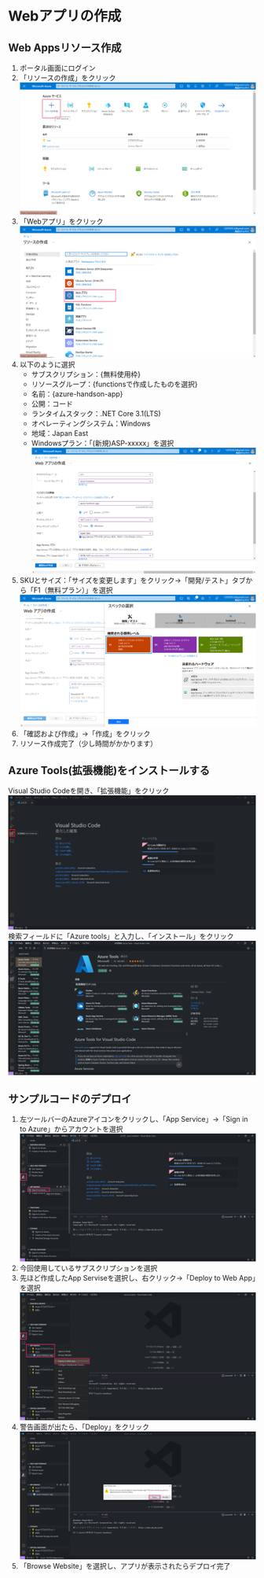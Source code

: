 # Webアプリの作成
  
## Web Appsリソース作成  
1. ポータル画面にログイン  
2. 「リソースの作成」をクリック  
![Azure portal](img/web-create-img1.png)  
3. 「Webアプリ」をクリック  
![Azure portal](img/web-create-img2.png)  
4. 以下のように選択  
   - サブスクリプション：{無料使用枠}  
   - リソースグループ：{functionsで作成したものを選択}  
   - 名前：{azure-handson-app}  
   - 公開：コード  
   - ランタイムスタック：.NET Core 3.1(LTS)  
   - オペレーティングシステム：Windows  
   - 地域：Japan East  
   - Windowsプラン：「(新規)ASP-xxxxx」を選択  
![webapp-plan1](img/web-create-img3.png)  
5. SKUとサイズ：「サイズを変更します」をクリック→「開発/テスト」タブから「F1（無料プラン）」を選択  
![webapp-plan2](img/web-create-img4.png)  
6. 「確認および作成」→「作成」をクリック  
7. リソース作成完了（少し時間がかかります）  

## Azure Tools(拡張機能)をインストールする   
Visual Studio Codeを開き、「拡張機能」をクリック
![Azure tools1](img/web-create-img5.png)  
検索フィールドに「Azure tools」と入力し、「インストール」をクリック
![Azure tools2](img/web-create-img6.png)  
  
## サンプルコードのデプロイ  
1. 左ツールバーのAzureアイコンをクリックし、「App Service」→「Sign in to Azure」からアカウントを選択  
![Sign in to Azure](img/web-create-img7.png)
2. 今回使用しているサブスクリプションを選択  
3. 先ほど作成したApp Serviseを選択し、右クリック→「Deploy to Web App」を選択  
![Deploy to Web App](img/web-create-img8.png)  
4. 警告画面が出たら、「Deploy」をクリック  
![Deploy to Web App](img/web-create-img9.png)  
5. 「Browse Website」を選択し、アプリが表示されたらデプロイ完了




